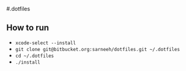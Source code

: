 #.dotfiles

## How to run

- `xcode-select --install`
- `git clone git@bitbucket.org:sarneeh/dotfiles.git ~/.dotfiles`
- `cd ~/.dotfiles`
- `./install`
